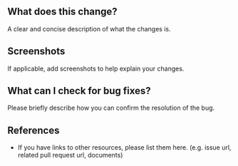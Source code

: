 ## What does this change?

A clear and concise description of what the changes is.

## Screenshots

If applicable, add screenshots to help explain your changes.

## What can I check for bug fixes?

Please briefly describe how you can confirm the resolution of the bug.

## References

- If you have links to other resources, please list them here. (e.g. issue url, related pull request url, documents)
